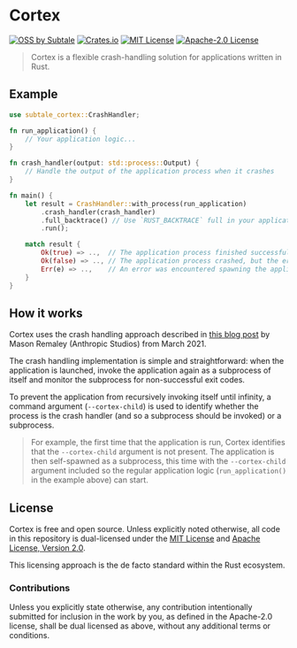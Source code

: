 # Cortex

[![OSS by Subtale](https://img.shields.io/badge/oss_by-subtale-white?style=flat-square&labelColor=%2314213D&color=%23FCA311)][oss]
[![Crates.io](https://img.shields.io/crates/v/subtale-cortex?style=flat-square&labelColor=14213D&color=FCA311)][crate]
[![MIT License](https://img.shields.io/badge/license-MIT-brightgreen?style=flat-square&labelColor=%2314213D&color=%23FCA311)][mit]
[![Apache-2.0 License](https://img.shields.io/badge/license-Apache--2.0-brightgreen?style=flat-square&labelColor=%2314213D&color=%23FCA311)][apache]

> Cortex is a flexible crash-handling solution for applications written in Rust.

## Example

```rs
use subtale_cortex::CrashHandler;

fn run_application() {
    // Your application logic...
}

fn crash_handler(output: std::process::Output) {
    // Handle the output of the application process when it crashes
}

fn main() {
    let result = CrashHandler::with_process(run_application)
        .crash_handler(crash_handler)
        .full_backtrace() // Use `RUST_BACKTRACE` full in your application process
        .run();

    match result {
        Ok(true) => ..,  // The application process finished successfully
        Ok(false) => .., // The application process crashed, but the error was handled successfully
        Err(e) => ..,    // An error was encountered spawning the application or when crash handling
    }
}
```

## How it works

Cortex uses the crash handling approach described in [this blog post][inspiration] by Mason Remaley (Anthropic Studios) from March 2021.

The crash handling implementation is simple and straightforward: when the application is launched, invoke the application again as a subprocess of itself and monitor the subprocess for non-successful exit codes.

To prevent the application from recursively invoking itself until infinity, a command argument (`--cortex-child`) is used to identify whether the process is the crash handler (and so a subprocess should be invoked) or a subprocess.

> For example, the first time that the application is run, Cortex identifies that the `--cortex-child` argument is not present. The application is then self-spawned as a subprocess, this time with the `--cortex-child` argument included
> so the regular application logic (`run_application()` in the example above) can start.

## License

Cortex is free and open source. Unless explicitly noted otherwise, all code in this repository is dual-licensed under the [MIT License][mit] and [Apache License, Version 2.0][apache].

This licensing approach is the de facto standard within the Rust ecosystem.

### Contributions

Unless you explicitly state otherwise, any contribution intentionally submitted for inclusion in the work by you, as defined in the Apache-2.0 license, shall be dual licensed as above, without any additional terms or conditions.

[oss]: https://oss.subtale.com
[crate]: https://crates.io/crates/subtale-cortex
[mit]: LICENSE-MIT
[apache]: LICENSE-APACHE
[inspiration]: https://web.archive.org/web/20230324021914/https://www.anthropicstudios.com/2021/03/05/crash-reporter/
